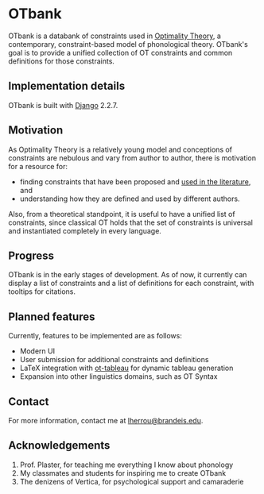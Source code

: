# OTbank
OTbank is a databank of constraints used in [Optimality Theory](https://en.wikipedia.org/wiki/Optimality_Theory), a contemporary, constraint-based model of phonological theory. OTbank's goal is to provide a unified collection of OT constraints and common definitions for those constraints.
## Implementation details
OTbank is built with [Django](https://www.djangoproject.com/) 2.2.7.
## Motivation
As Optimality Theory is a relatively young model and conceptions of constraints are nebulous and vary from author to author, there is motivation for a resource for:
* finding constraints that have been proposed and [used in the literature](http://roa.rutgers.edu/), and
* understanding how they are defined and used by different authors.

Also, from a theoretical standpoint, it is useful to have a unified list of constraints, since classical OT holds that the set of constraints is universal and instantiated completely in every language.
## Progress
OTbank is in the early stages of development. As of now, it currently can display a list of constraints and a list of definitions for each constraint, with tooltips for citations.
## Planned features
Currently, features to be implemented are as follows:
* Modern UI
* User submission for additional constraints and definitions
* LaTeX integration with [ot-tableau](https://ctan.org/pkg/ot-tableau) for dynamic tableau generation
* Expansion into other linguistics domains, such as OT Syntax
## Contact
For more information, contact me at lherrou@brandeis.edu.
## Acknowledgements
1. Prof. Plaster, for teaching me everything I know about phonology
2. My classmates and students for inspiring me to create OTbank
3. The denizens of Vertica, for psychological support and camaraderie
